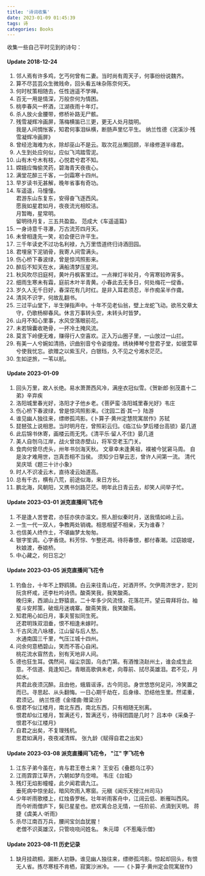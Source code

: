 ```yaml
---
title: '诗词收集'
date: 2023-01-09 01:45:39
tags: 诗
categories: Books
---
```


收集一些自己平时见到的诗句：

#### Update 2018-12-24

1. 邻人焉有许多鸡，乞丐何曾有二妻。当时尚有周天子，何事纷纷说魏齐。
1. 算不尽芸芸众生微贱命，回头看五味杂陈奈何天。
1. 何时杖策相随去，任性逍遥不学禅。
1. 百无一用是情深，万般奈何为情困。
1. 桃李春风一杯酒，江湖夜雨十年灯。
1. 杀人放火金腰带，修桥补路无尸骸。
1. 残雪凝辉冷画屏，落梅横笛已三更，更无人处月胧明。  
   我是人间惆怅客，知君何事泪纵横，断肠声里忆平生。 纳兰性德《浣溪沙·残雪凝辉冷画屏》
1. 曾经沧海难为水，除却巫山不是云。取次花丛懒回顾，半缘修道半缘君。
1. 人生到处应何似，应似飞鸿踏雪泥。
1. 山有木兮木有枝，心悦君兮君不知。
1. 嫦娥应悔偷灵药，碧海青天夜夜心。
1. 满堂花醉三千客，一剑霜寒十四州。
1. 早岁读书无甚解，晚年省事有奇功。
1. 车遥遥，马憧憧。  
   君游东山东复东，安得奋飞逐西风。  
   愿我如星君如月，夜夜流光相皎洁。  
   月暂晦，星常明。  
   留明待月复，三五共盈盈。 范成大《车遥遥篇》  
1. 一身诗意千寻瀑，万古流芳四月天。
1. 未曾相逢先一笑，初会便已许平生。
1. 三千年读史不过功名利禄，九万里悟道终归诗酒田园。
1. 君埋泉下泥销骨，我寄人间雪满头。
1. 伤心桥下春波绿，曾是惊鸿照影来。
1. 醉后不知天在水，满船清梦压星河。
1. 秋风吹尽旧庭柯，黄叶丹枫客里过。一点禅灯半轮月，今宵寒较昨宵多。
1. 细雨生寒未有霜，庭前木叶半青黄。小春此去无多日，何处梅花一绽香。
1. 岁久人无千日好，春深花有几时红。是非入耳君须忍，半作痴呆半作聋。
1. 清风不识字，何故乱翻书。
1. 三过平山堂下，半生弹指声中。十年不见老仙翁，壁上龙蛇飞动。欲吊文章太守，仍歌杨柳春风。休言万事转头空，未转头时皆梦。
1. 山月不知心里事，水风空落眼前花。
1. 未若锦囊收艳骨，一抔冷土掩风流。
1. 莫言下岭便无难，赚得行人空喜欢。正入万山圈子里，一山放过一山拦。
1. 有美一人兮婉如清扬，识曲别音兮令姿煌煌。绣袂捧琴兮登君子堂，如彼萱草兮使我忧忘。欲赠之以紫玉尺，白银珰，久不见之兮湘水茫茫。
1. 生如逆旅，一苇以航。

#### Update 2023-01-09

1. 回头万里，故人长绝。易水萧萧西风冷，满座衣冠似雪。《贺新郎·别茂嘉十二弟》辛弃疾
1. 洛阳城里春光好，洛阳才子他乡老。《菩萨蛮·洛阳城里春光好》韦庄
1. 伤心桥下春波绿，曾是惊鸿照影来。《沈园二首·其一》陆游
1. 谁见幽人独往来，缥缈孤鸿影。《卜算子·黄州定慧院寓居作》苏轼
1. 琵琶弦上说相思。当时明月在，曾照彩云归。《临江仙·梦后楼台高锁》晏几道
1. 此后锦书休寄，画楼云雨无凭。《清平乐·留人不住》晏几道
1. 美人自刎乌江岸，战火曾烧赤壁山，将军空老玉门关。
1. 食肉何曾尽虎头，卅年书剑海天秋。
   文章幸未逢黄祖，襆被今犹窘马周。
   自是汝才难用世，岂真吾相不当侯。
   须知少日拏云志，曾许人间第一流。 清代吴庆坻《题三十计小象》 
1. 时人不识凌云木，直待凌云始道高。
1. 总有千古，横有八荒，前途似海，来日方长。
1. 鹏北海，风朝阳，又携书剑路茫茫。明年此日青云去，却笑人间举子忙。

#### Update 2023-03-01 派克直播间飞花令

1. 不是逢人苦誉君，亦狂亦侠亦温文。照人胆似秦时月，送我情如岭上云。 
1. 一生一代一双人，争教两处销魂。相思相望不相亲，天为谁春？
1. 也信美人终作土，不堪幽梦太匆匆。
1. 银字笙调。心字香烧。料芳悰、乍整还凋。待将春恨，都付春潮。过窈娘堤，秋娘渡，泰娘桥。 
1. 中心藏之，何日忘之!

#### Update 2023-03-05 派克直播间飞花令

1. 钓鱼台，十年不上野鸥猜。白云来往青山在，对酒开怀。欠伊周济世才，犯刘阮贪杯戒，还李杜吟诗债。酸斋笑我，我笑酸斋。  
   晚归来，西湖山上野猿哀。二十年多少风流怪，花落花开。望云霄拜将台。袖星斗安邦策，破烟月迷魂寨。酸斋笑我，我笑酸斋。  
1. 知君用心如日月，事夫誓拟同生死。  
   还君明珠双泪垂，恨不相逢未嫁时。  
1. 千古风流八咏楼，江山留与后人愁。  
   水通南国三千里，气压江城十四州。  
1. 问余何意栖碧山，笑而不答心自闲。  
   桃花流水窅然去，别有天地非人间。  
1. 德也狂生耳。偶然间，缁尘京国，乌衣门第。有酒惟浇赵州土，谁会成生此意。不信道、竟逢知己。青眼高歌俱未老，向尊前、拭尽英雄泪。君不见，月如水。  
共君此夜须沉醉。且由他，蛾眉谣诼，古今同忌。身世悠悠何足问，冷笑置之而已。寻思起、从头翻悔。一日心期千劫在，后身缘、恐结他生里。然诺重，君须记。 纳兰性德《金缕曲·赠梁汾》
1. 恨君不似江楼月，南北东西，南北东西，只有相随无别离。  
恨君却似江楼月，暂满还亏，暂满还亏，待得团圆是几时？ 吕本中《采桑子·恨君不似江楼月》  
1. 自君之出矣，不复理残机。  
思君如满月，夜夜减清辉。 张九龄《赋得自君之出矣》

#### Update 2023-03-08 派克直播间飞花令， "江" 字飞花令
1. 江东子弟今虽在，肯与君王卷土来？ 王安石《叠题乌江亭》
1. 江雨霏霏江草齐，六朝如梦鸟空啼。 韦庄《台城》
1. 残灯无焰影幢幢，此夕闻君谪九江。  
   垂死病中惊坐起，暗风吹雨入寒窗。元稹《闻乐天授江州司马》
1. 少年听雨歌楼上，红烛昏罗帐。壮年听雨客舟中，江阔云低、断雁叫西风。  
   而今听雨僧庐下，鬓已星星也。悲欢离合总无情，一任阶前、点滴到天明。 蒋捷《虞美人·听雨》
1. 杀尽江南百万兵，腰间宝剑血犹腥！  
   老僧不识英雄汉，只管哓哓问姓名。 朱元璋 《不惹庵示僧》

#### Update 2023-08-11 历史记录
1. 缺月挂疏桐，漏断人初静。谁见幽人独往来，缥缈孤鸿影。惊起却回头，有恨无人省。拣尽寒枝不肯栖，寂寞沙洲冷。  ——《卜算子·黄州定会院寓居作》
